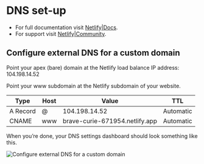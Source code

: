 # DNS set-up

* For full documentation visit [Netlify|Docs](https://docs.netlify.com).
* For support visit [Netlify|Community](https://community.netlify.com).

## Configure external DNS for a custom domain

Point your apex (bare) domain at the Netlify load balance IP address: 104.198.14.52

Point your www subdomain at the Netlify subdomain of your website.

<table class="table">
	<thead>
		<tr>
			<th>Type</th>
			<th>Host</th>
			<th>Value</th>
			<th>TTL</th>
		</tr>
	</thead>
	<tbody>
		<tr>
			<td>A Record</td>
			<td>@</td>
			<td>104.198.14.52</td>
			<td>Automatic</td>
		</tr>
		<tr>
			<td>CNAME</td>
			<td>www</td>
			<td>brave-curie-671954.netlify.app</td>
			<td>Automatic</td>
		</tr>
	</tbody>
</table>

When you’re done, your DNS settings dashboard should look something like this.

![Configure external DNS for a custom domain](/img/external-dns.png)
